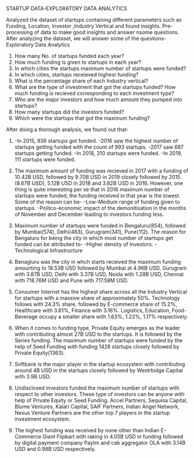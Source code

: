 STARTUP DATA-EXPLORATORY DATA ANALYTICS

Analyzed the dataset of startups containing different parameters such as Funding, Location, Investor ,Industry Vertical and found insights.
Pre-processing of data to make good insights and answer nsome questions.
After analyzing the dataset, we will answer some of the questions-
Exploratory Data Analytics

1) How many No. of startups funded each year?
2) How much funding is given to startups in each year?
3) In which cities the startups maximum number of startups were funded?
4) In which cities, startups receieved highest funding?
5) What is the percentage share of each Industry vertical?
6) What are the type of investment that got the startups funded? How much funding is recieved corresponding to each investment type?
7) Who are the major investors and how much amount they pumped into startups?
8) How many startups did the investors funded?
9) Which were the startups that got the maximum funding?

After doing a thorough analysis, we found out that-
1) -In 2015, 936 startups got funded. 
   -2016 saw the highest number of startups getting funded with the count of 993 startups. 
   -2017 saw 687 startups getting funded.
   -In 2018, 310 startups were funded.
   -In 2019, 111 startups were funded.
   
2) The maximum amount of funding was recieved in 2017 with a funding of 10.42B USD, followed by 9.70B USD in 2019 closely followed by 2015 (8.67B USD), 5.12B USD in 2018 and 3.82B USD in 2016.
   However, one thing is quite interesting per se that in 2016 maximum number of startups were funded, the funding received in that year is the lowest.
   Some of the reason can be-
   -Low-Medium range of funding given to startups.
   -Politco-economic impact of the demonitisation in the months of November and December leading to investors funding less.
 
3) Maximum number of startups were funded in Bengaluru(854), followed by Mumbai(574), Delhi(463), Gurugram(341), Pune(112).
   The reason for Bengaluru for being the city in which most number of startups get funded can be attributed to-
   -Higher density of Investors.
   -Technological Infrastructure
 
4) Benagluru was the city in whch starts received the maximum funding amounting to 18.53B USD followed by Mumbai at 4.96B USD, Gurugram with 3.87B USD, Delhi with 3.37B USD, Noida with 1.28B USD, Chennai with 718.76M USD and Pune with 717.58M USD.

5) Consumer Internet has the highest share across all the Industry Vertical for startups with a massive share of approximately 50%. 
   Technology follows with 24.3% share, followed by E-commerce share of 15.2%, Healthcare with 3.61%, Finance with 3.16%.
   Logistics, Education, Food-Beverage occupy a smaller share with 1.63%, 1.22%, 1.17% respectively.
 
6) When it comes to funding type, Private Equity emerges as the leader with contributing almost 27B USD to the startups.
   It is followed by the Series funding.
   The maximum number of startups were funded by the help of Seed Funding with funding 1428 startups closely followed by Private Equity(1363).

7) Softbank is the major player in the startup ecosystem with contributing around 4B USD in the startups closely followed by Westrbidge Capital with 3.9B USD.

8) Undisclosed investors funded the maximum number of startups with respect to other investors. These type of investors can be anyone with help of Private Equity or Seed Funding.
   Accel Partners, Sequioa Capital, Blume Ventures, Kalari Capital, SAIF Partners, Indian Angel Network, Nexus Venture Partners are the other top 7 players in the startup investment ecosystem.
   
9) The highest funding was received by none other than Indian E-Commerce Giant Flipkart with raking in 4.05B USD in funding followed by digital payment company Paytm and cab aggregator OLA with 3.14B USD and 0.98B USD respectively.
 
